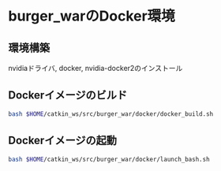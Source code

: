 # burger_warのDocker環境

## 環境構築

nvidiaドライバ, docker, nvidia-docker2のインストール

## Dockerイメージのビルド

```bash
bash $HOME/catkin_ws/src/burger_war/docker/docker_build.sh
```

## Dockerイメージの起動

```bash
bash $HOME/catkin_ws/src/burger_war/docker/launch_bash.sh
```

<!--
# ROS Kinetic + Gazebo on Docker HOWTO

This tutorial is focused on those people that have Ubuntu 14.04 + ROS Indigo and they want to run Gazebo 7 or later.

## Step 1: Install Docker
Install docker https://docs.docker.com/engine/installation/linux/ubuntu/

To run docker without super user:

      sudo groupadd docker
      sudo gpasswd -a ${USER} docker
      sudo service docker restart

## Step 2: Use NVIDIA acceleration

Install nvidia-docker (to get HW acceleration) https://github.com/NVIDIA/nvidia-docker/wiki

## Step 3: Creating the container

This repository contain the Dockerfile. Move into the directory containing the file and type

The command below will **create** the container from the base image if it doesn't exist and log you in.

    docker build -t ros-kinetic-gazebo7 .

## Step 4: Start the container

To make it easier, I created the launcher **launch_docker.sh** (you might need to call **chmod +x ./launch_docker.sh** first).

     ./launch_docker.sh

# References

* http://wiki.ros.org/docker/Tutorials/Docker
* http://wiki.ros.org/docker/Tutorials/Hardware%20Acceleration
* http://wiki.ros.org/docker/Tutorials/GUI
 -->
